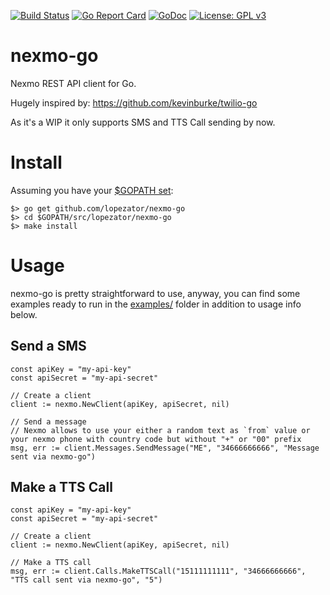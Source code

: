 [![Build Status](https://travis-ci.org/lopezator/nexmo-go.svg?branch=master)](https://travis-ci.org/lopezator/nexmo-go)
[![Go Report Card](https://goreportcard.com/badge/github.com/lopezator/nexmo-go)](https://goreportcard.com/report/github.com/lopezator/nexmo-go)
[![GoDoc](https://godoc.org/github.com/lopezator/nexmo-go/go?status.svg)](https://godoc.org/github.com/lopezator/nexmo-go)
[![License: GPL v3](https://img.shields.io/badge/License-GPL%20v3-blue.svg)](https://www.gnu.org/licenses/gpl-3.0)

# nexmo-go

Nexmo REST API client for Go.

Hugely inspired by: https://github.com/kevinburke/twilio-go

As it's a WIP it only supports SMS and TTS Call sending by now.

# Install

Assuming you have your [$GOPATH set](https://github.com/golang/go/wiki/SettingGOPATH):

```
$> go get github.com/lopezator/nexmo-go
$> cd $GOPATH/src/lopezator/nexmo-go
$> make install
```

# Usage

nexmo-go is pretty straightforward to use, anyway, you can find some examples ready to run in the [examples/](https://github.com/lopezator/nexmo-go/tree/master/examples) folder in addition to usage info below.

## Send a SMS

```
const apiKey = "my-api-key"
const apiSecret = "my-api-secret"

// Create a client
client := nexmo.NewClient(apiKey, apiSecret, nil)

// Send a message
// Nexmo allows to use your either a random text as `from` value or your nexmo phone with country code but without "+" or "00" prefix
msg, err := client.Messages.SendMessage("ME", "34666666666", "Message sent via nexmo-go")
```


## Make a TTS Call

```
const apiKey = "my-api-key"
const apiSecret = "my-api-secret"

// Create a client
client := nexmo.NewClient(apiKey, apiSecret, nil)

// Make a TTS call
msg, err := client.Calls.MakeTTSCall("15111111111", "34666666666", "TTS call sent via nexmo-go", "5")
```